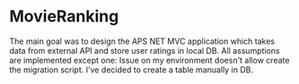 # MovieRanking

The main goal was to design the APS NET MVC application which takes data from external API and store user ratings in local DB.
All assumptions are implemented except one: Issue on my environment doesn't allow create the migration script. I've decided to create a table manually in DB.
